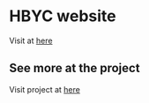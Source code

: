 # HBYC website
Visit at [here](https://dragonyc1002.github.io/HBYC-website)

## See more at the project
Visit project at [here](https://github.com/dragonyc1002/HBYC-website)


